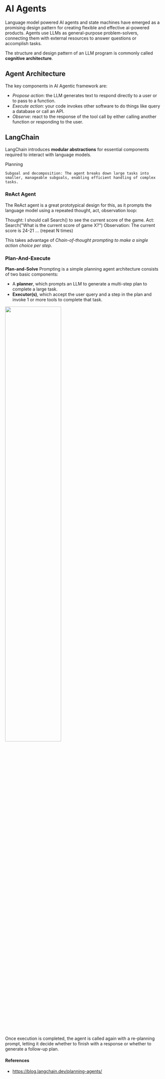 # AI Agents

Language model powered AI agents and state machines have emerged as a promising design pattern for creating flexible and effective ai-powered products. Agents use LLMs as general-purpose problem-solvers, connecting them with external resources to answer questions or accomplish tasks. 

The structure and design pattern of an LLM program is commonly called **cognitive architecture**.

## Agent Architecture

The key components in AI Agentic framework are:

- _Propose action_: the LLM generates text to respond directly to a user or to pass to a function.
- _Execute action_: your code invokes other software to do things like query a database or call an API.
- _Observe_: react to the response of the tool call by either calling another function or responding to the user.


## LangChain

LangChain introduces **modular abstractions** for essential components required to interact with language models.

Planning

    Subgoal and decomposition: The agent breaks down large tasks into smaller, manageable subgoals, enabling efficient handling of complex tasks.

### ReAct Agent

The ReAct agent is a great prototypical design for this, as it prompts the language model using a repeated thought, act, observation loop:

  Thought: I should call Search() to see the current score of the game.
  Act: Search("What is the current score of game X?")
  Observation: The current score is 24-21
  ... (repeat N times)

This takes advantage of _Chain-of-thought prompting to make a single action choice per step_.

### Plan-And-Execute

**Plan-and-Solve** Prompting is a simple planning agent architecture consists of two basic components:

- A **planner**, which prompts an LLM to generate a multi-step plan to complete a large task.
- **Executor(s)**, which accept the user query and a step in the plan and invoke 1 or more tools to complete that task.

<img src="" height="60%" width="60%" />

Once execution is completed, the agent is called again with a re-planning prompt, letting it decide whether to finish with a response or whether to generate a follow-up plan.

#### References

- https://blog.langchain.dev/planning-agents/
